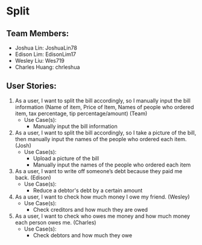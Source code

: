 # Split

## Team Members:
- Joshua Lin: JoshuaLin78
- Edison Lim: EdisonLim17
- Wesley Liu: Wes719
- Charles Huang: chrleshua

## User Stories:
1. As a user, I want to split the bill accordingly, so I manually input the bill information (Name of item, Price of
 Item, Names of people who ordered item, tax percentage, tip percentage/amount) (Team)
    - Use Case(s):
      - Manually input the bill information
2. As a user, I want to split the bill accordingly, so I take a picture of the bill, then manually input the names of
 the people who ordered each item. (Josh)
    - Use Case(s):
      - Upload a picture of the bill
      - Manually input the names of the people who ordered each item
3. As a user, I want to write off someone’s debt because they paid me back. (Edison)
    - Use Case(s):
      - Reduce a debtor's debt by a certain amount
4. As a user, I want to check how much money I owe my friend. (Wesley)
    - Use Case(s):
      - Check creditors and how much they are owed
5. As a user, I want to check who owes me money and how much money each person owes me. (Charles)
    - Use Case(s):
      - Check debtors and how much they owe